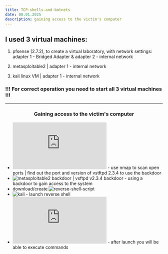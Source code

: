 ```yaml
---
title: TCP-shells-and-botnets
date: 08.01.2025
description: gaining access to the victim's computer
---
```


## I used 3 virtual machines:

1. pfsense (2.7.2), to create a virtual laboratory, with network settings: adapter 1 - Bridged Adapter & adapter 2 - internal network

2. metasploitable2 | adapter 1 - internal network

3. kali linux VM | adapter 1 - internal network

### !!! For correct operation you need to start all 3 virtual machines !!!

----

<h3 align="center">Gaining access to the victim's computer</h3>

* ![nmap](https://github.com/hellcard/100-days-cyber-security/blob/main/TCP-shells-and-botnets/nmap/commands.sh) - use nmap to scan open ports | find out the port and version of vstftpd 2.3.4 to use the backdoor
* ![metasploitable2 backdoor | vsftpd v2.3.4 backdoor](https://github.com/hellcard/100-days-cyber-security/tree/main/metasploitable2-backdoor) - using a backdoor to gain access to the system
* download/create ![reverse-shell-script](https://github.com/hellcard/reverse_shell)
* ![kali](https://github.com/hellcard/100-days-cyber-security/tree/main/TCP-shells-and-botnets/kali) - launch reverse shell
* ![kali tab-1](https://github.com/hellcard/100-days-cyber-security/blob/main/TCP-shells-and-botnets/kali/tab-1.sh) - after launch you will be able to execute commands
